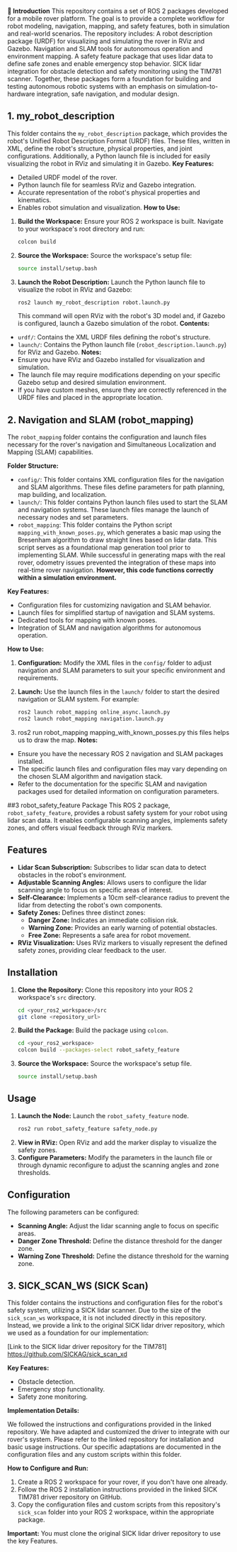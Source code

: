 **🔹 Introduction**
This repository contains a set of ROS 2 packages developed for a mobile rover platform. The goal is to provide a complete workflow for robot modeling, navigation, mapping, and safety features, both in simulation and real-world scenarios.
The repository includes:
A robot description package (URDF) for visualizing and simulating the rover in RViz and Gazebo.
Navigation and SLAM tools for autonomous operation and environment mapping.
A safety feature package that uses lidar data to define safe zones and enable emergency stop behavior.
SICK lidar integration for obstacle detection and safety monitoring using the TIM781 scanner.
Together, these packages form a foundation for building and testing autonomous robotic systems with an emphasis on simulation-to-hardware integration, safe navigation, and modular design.
## 1. my_robot_description 
This folder contains the `my_robot_description` package, which provides the robot's Unified Robot Description Format (URDF) files. These files, written in XML, define the robot's structure, physical properties, and joint configurations. Additionally, a Python launch file is included for easily visualizing the robot in RViz and simulating it in Gazebo.
**Key Features:**
-   Detailed URDF model of the rover.
-   Python launch file for seamless RViz and Gazebo integration.
-   Accurate representation of the robot's physical properties and kinematics.
-   Enables robot simulation and visualization.
**How to Use:**
1.  **Build the Workspace:** Ensure your ROS 2 workspace is built. Navigate to your workspace's root directory and run:
    ```bash
    colcon build
2.  **Source the Workspace:** Source the workspace's setup file:
    ```bash
    source install/setup.bash
    ```
3.  **Launch the Robot Description:** Launch the Python launch file to visualize the robot in RViz and Gazebo:
    ```bash
    ros2 launch my_robot_description robot.launch.py
    ```
    This command will open RViz with the robot's 3D model and, if Gazebo is configured, launch a Gazebo simulation of the robot.
**Contents:**
-   `urdf/`: Contains the XML URDF files defining the robot's structure.
-   `launch/`: Contains the Python launch file (`robot_description.launch.py`) for RViz and Gazebo.
**Notes:**
-   Ensure you have RViz and Gazebo installed for visualization and simulation.
-   The launch file may require modifications depending on your specific Gazebo setup and desired simulation environment.
-   If you have custom meshes, ensure they are correctly referenced in the URDF files and placed in the appropriate location.


## 2. Navigation and SLAM (robot_mapping)

The `robot_mapping` folder contains the configuration and launch files necessary for the rover's navigation and Simultaneous Localization and Mapping (SLAM) capabilities.

**Folder Structure:**

-   `config/`: This folder contains XML configuration files for the navigation and SLAM algorithms. These files define parameters for path planning, map building, and localization.
-   `launch/`: This folder contains Python launch files used to start the SLAM and navigation systems. These launch files manage the launch of necessary nodes and set parameters.
-   `robot_mapping`: This folder contains the Python script `mapping_with_known_poses.py`, which generates a basic map using the Bresenham algorithm to draw straight lines based on lidar data. This script serves as a foundational map generation tool prior to implementing SLAM. While successful in generating maps with the real rover, odometry issues prevented the integration of these maps into real-time rover navigation. **However, this code functions correctly within a simulation environment.**

**Key Features:**

-   Configuration files for customizing navigation and SLAM behavior.
-   Launch files for simplified startup of navigation and SLAM systems.
-   Dedicated tools for mapping with known poses.
-   Integration of SLAM and navigation algorithms for autonomous operation.

**How to Use:**

1.  **Configuration:** Modify the XML files in the `config/` folder to adjust navigation and SLAM parameters to suit your specific environment and requirements.
2.  **Launch:** Use the launch files in the `launch/` folder to start the desired navigation or SLAM system. For example:

    ```bash
    ros2 launch robot_mapping online_async.launch.py
    ros2 launch robot_mapping navigation.launch.py
3.  ros2 run robot_mapping mapping_with_known_posses.py this files helps us to draw the map.
**Notes:**

-   Ensure you have the necessary ROS 2 navigation and SLAM packages installed.
-   The specific launch files and configuration files may vary depending on the chosen SLAM algorithm and navigation stack.
-   Refer to the documentation for the specific SLAM and navigation packages used for detailed information on configuration parameters.


##3 robot_safety_feature Package
This ROS 2 package, `robot_safety_feature`, provides a robust safety system for your robot using lidar scan data. It enables configurable scanning angles, implements safety zones, and offers visual feedback through RViz markers.

## Features
* **Lidar Scan Subscription:** Subscribes to lidar scan data to detect obstacles in the robot's environment.
* **Adjustable Scanning Angles:** Allows users to configure the lidar scanning angle to focus on specific areas of interest.
* **Self-Clearance:** Implements a 10cm self-clearance radius to prevent the lidar from detecting the robot's own components.
* **Safety Zones:** Defines three distinct zones:
    * **Danger Zone:** Indicates an immediate collision risk.
    * **Warning Zone:** Provides an early warning of potential obstacles.
    * **Free Zone:** Represents a safe area for robot movement.
* **RViz Visualization:** Uses RViz markers to visually represent the defined safety zones, providing clear feedback to the user.

## Installation
1.  **Clone the Repository:** Clone this repository into your ROS 2 workspace's `src` directory.

    ```bash
    cd <your_ros2_workspace>/src
    git clone <repository_url>
    ```
2.  **Build the Package:** Build the package using `colcon`.
    ```bash
    cd <your_ros2_workspace>
    colcon build --packages-select robot_safety_feature
    ```
3.  **Source the Workspace:** Source the workspace's setup file.
    ```bash
    source install/setup.bash
    ```
## Usage
1.  **Launch the Node:** Launch the `robot_safety_feature` node.
    ```bash
    ros2 run robot_safety_feature safety_node.py 
2.  **View in RViz:** Open RViz and add the marker display to visualize the safety zones.
3.  **Configure Parameters:** Modify the parameters in the launch file or through dynamic reconfigure to adjust the scanning angles and zone thresholds.

## Configuration

The following parameters can be configured:

* **Scanning Angle:** Adjust the lidar scanning angle to focus on specific areas.
* **Danger Zone Threshold:** Define the distance threshold for the danger zone.
* **Warning Zone Threshold:** Define the distance threshold for the warning zone.


## 3. SICK_SCAN_WS (SICK Scan)

This folder contains the instructions and configuration files for the robot's safety system, utilizing a SICK lidar scanner. Due to the size of the `sick_scan_ws` workspace, it is not included directly in this repository. Instead, we provide a link to the original SICK lidar driver repository, which we used as a foundation for our implementation:

[Link to the SICK lidar driver repository for the TIM781]
https://github.com/SICKAG/sick_scan_xd


**Key Features:**

-   Obstacle detection.
-   Emergency stop functionality.
-   Safety zone monitoring.

**Implementation Details:**

We followed the instructions and configurations provided in the linked repository. We have adapted and customized the driver to integrate with our rover's system. Please refer to the linked repository for installation and basic usage instructions. Our specific adaptations are documented in the configuration files and any custom scripts within this folder.

**How to Configure and Run:**

1.  Create a ROS 2 workspace for your rover, if you don't have one already.
2.  Follow the ROS 2 installation instructions provided in the linked SICK TIM781 driver repository on GitHub.
3.  Copy the configuration files and custom scripts from this repository's `sick_scan` folder into your ROS 2 workspace, within the appropriate package.

**Important:** You must clone the original SICK lidar driver repository to use the key Features.
